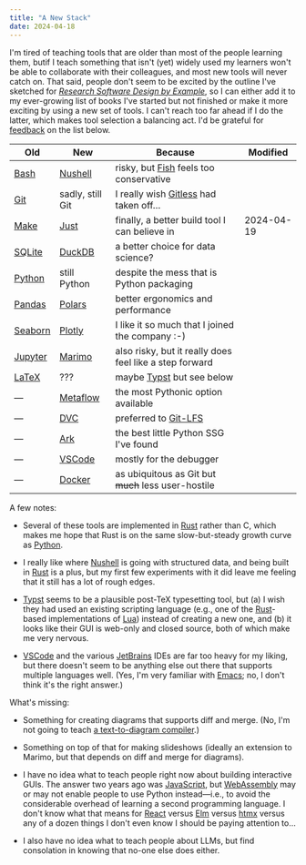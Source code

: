 ```yaml
---
title: "A New Stack"
date: 2024-04-18
---
```


I'm tired of teaching tools that are older than most of the people learning them,
butif I teach something that isn't (yet) widely used
my learners won't be able to collaborate with their colleagues,
and most new tools will never catch on.
That said,
people don't seem to be excited by
the outline I've sketched for [*Research Software Design by Example*][rsdx],
so I can either add it to my ever-growing list of books I've started but not finished
or make it more exciting by using a new set of tools.
I can't reach too far ahead if I do the latter,
which makes tool selection a balancing act.
I'd be grateful for [feedback](mailto:gvwilson@third-bit.com) on the list below.

| Old                | New                  | Because                                                 | Modified   |
| ------------------ | -------------------- | ------------------------------------------------------- | ---------- |
| [Bash][bash]       | [Nushell][nushell]   | risky, but [Fish][fish] feels too conservative          |            |
| [Git][git]         | sadly, still Git     | I really wish [Gitless][gitless] had taken off…         |            |
| [Make][make]       | [Just][just]         | finally, a better build tool I can believe in           | 2024-04-19 |
| [SQLite][sqlite]   | [DuckDB][duckdb]     | a better choice for data science?                       |            |
| [Python][python]   | still Python         | despite the mess that is Python packaging               |            |
| [Pandas][pandas]   | [Polars][polars]     | better ergonomics and performance                       |            |
| [Seaborn][seaborn] | [Plotly][plotly]     | I like it so much that I joined the company :-)         |            |
| [Jupyter][jupyter] | [Marimo][marimo]     | also risky, but it really does feel like a step forward |            |
| [LaTeX][latex]     | ???                  | maybe [Typst][typst] but see below                      |            |
| —                  | [Metaflow][metaflow] | the most Pythonic option available                      |            |
| —                  | [DVC][dvc]           | preferred to [Git-LFS][git-lfs]                         |            |
| —                  | [Ark][ark]           | the best little Python SSG I've found                   |            |
| —                  | [VSCode][vscode]     | mostly for the debugger                                 |            |
| —                  | [Docker][docker]     | as ubiquitous as Git but <strike>much</strike> less user-hostile |            |

A few notes:

-   Several of these tools are implemented in [Rust][rust] rather than C,
    which makes me hope that Rust is on the same slow-but-steady growth curve as [Python][python].

-   I really like where [Nushell][nushell] is going with structured data,
    and being built in [Rust][rust] is a plus,
    but my first few experiments with it did leave me feeling that it still has a lot of rough edges.

-   [Typst][typst] seems to be a plausible post-TeX typesetting tool,
    but (a) I wish they had used an existing scripting language
    (e.g., one of the [Rust][rust]-based implementations of [Lua][lua])
    instead of creating a new one,
    and (b) it looks like their GUI is web-only and closed source,
    both of which make me very nervous.

-   [VSCode][vscode] and the various [JetBrains][jetbrains] IDEs are far too heavy for my liking,
    but there doesn't seem to be anything else out there
    that supports multiple languages well.
    (Yes, I'm very familiar with [Emacs][emacs];
    no, I don't think it's the right answer.)

What's missing:

-   Something for creating diagrams that supports diff and merge.
    (No, I'm not going to teach [a text-to-diagram compiler][why-i-draw].)

-   Something on top of that for making slideshows
    (ideally an extension to Marimo, but that depends on diff and merge for diagrams).

-   I have no idea what to teach people right now about building interactive GUIs.
    The answer two years ago was [JavaScript][js],
    but [WebAssembly][wasm] may or may not enable people to use Python instead—i.e.,
    to avoid the considerable overhead of learning a second programming language.
    I don't know what that means for [React][react] versus [Elm][elm] versus [htmx][htmx]
    versus any of a dozen things I don't even know I should be paying attention to…

-   I also have no idea what to teach people about LLMs,
    but find consolation in knowing that no-one else does either.

[ark]: https://www.dmulholl.com/docs/ark/main/
[bash]: https://www.gnu.org/software/bash/
[docker]: https://www.docker.com
[duckdb]: https://duckdb.org
[dvc]: https://dvc.org
[elm]: https://elm-lang.org
[emacs]: https://www.gnu.org/software/emacs/
[fish]: https://fishshell.com
[git]: https://git-scm.com
[git-lfs]: https://git-lfs.com
[gitless]: https://gitless.com
[htmx]: https://htmx.org
[jetbrains]: https://www.jetbrains.com/
[js]: https://en.wikipedia.org/wiki/JavaScript
[jupyter]: https://jupyter.org
[just]: https://just.systems/
[latex]: https://www.latex-project.org
[lua]: https://www.lua.org/
[make]: https://www.gnu.org/software/make/
[marimo]: https://marimo.io
[metaflow]: https://metaflow.org
[nushell]: https://www.nushell.sh
[pandas]: https://pandas.pydata.org
[plotly]: https://plotly.com/graphing-libraries/
[polars]: https://pola.rs
[python]: https://www.python.org
[react]: https://react.dev
[rsdx]: https://gvwilson.github.io/rsdx/
[rust]: https://www.rust-lang.org/
[seaborn]: https://seaborn.pydata.org
[sqlite]: https://sqlite.org
[typst]: https://typst.app
[vscode]: https://code.visualstudio.com
[wasm]: https://en.wikipedia.org/wiki/WebAssembly
[why-i-draw]: @root/2024/03/01/why-i-draw/
